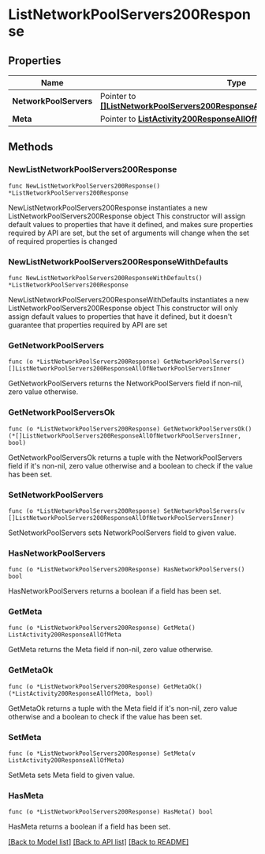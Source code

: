 # ListNetworkPoolServers200Response

## Properties

Name | Type | Description | Notes
------------ | ------------- | ------------- | -------------
**NetworkPoolServers** | Pointer to [**[]ListNetworkPoolServers200ResponseAllOfNetworkPoolServersInner**](ListNetworkPoolServers200ResponseAllOfNetworkPoolServersInner.md) |  | [optional] 
**Meta** | Pointer to [**ListActivity200ResponseAllOfMeta**](ListActivity200ResponseAllOfMeta.md) |  | [optional] 

## Methods

### NewListNetworkPoolServers200Response

`func NewListNetworkPoolServers200Response() *ListNetworkPoolServers200Response`

NewListNetworkPoolServers200Response instantiates a new ListNetworkPoolServers200Response object
This constructor will assign default values to properties that have it defined,
and makes sure properties required by API are set, but the set of arguments
will change when the set of required properties is changed

### NewListNetworkPoolServers200ResponseWithDefaults

`func NewListNetworkPoolServers200ResponseWithDefaults() *ListNetworkPoolServers200Response`

NewListNetworkPoolServers200ResponseWithDefaults instantiates a new ListNetworkPoolServers200Response object
This constructor will only assign default values to properties that have it defined,
but it doesn't guarantee that properties required by API are set

### GetNetworkPoolServers

`func (o *ListNetworkPoolServers200Response) GetNetworkPoolServers() []ListNetworkPoolServers200ResponseAllOfNetworkPoolServersInner`

GetNetworkPoolServers returns the NetworkPoolServers field if non-nil, zero value otherwise.

### GetNetworkPoolServersOk

`func (o *ListNetworkPoolServers200Response) GetNetworkPoolServersOk() (*[]ListNetworkPoolServers200ResponseAllOfNetworkPoolServersInner, bool)`

GetNetworkPoolServersOk returns a tuple with the NetworkPoolServers field if it's non-nil, zero value otherwise
and a boolean to check if the value has been set.

### SetNetworkPoolServers

`func (o *ListNetworkPoolServers200Response) SetNetworkPoolServers(v []ListNetworkPoolServers200ResponseAllOfNetworkPoolServersInner)`

SetNetworkPoolServers sets NetworkPoolServers field to given value.

### HasNetworkPoolServers

`func (o *ListNetworkPoolServers200Response) HasNetworkPoolServers() bool`

HasNetworkPoolServers returns a boolean if a field has been set.

### GetMeta

`func (o *ListNetworkPoolServers200Response) GetMeta() ListActivity200ResponseAllOfMeta`

GetMeta returns the Meta field if non-nil, zero value otherwise.

### GetMetaOk

`func (o *ListNetworkPoolServers200Response) GetMetaOk() (*ListActivity200ResponseAllOfMeta, bool)`

GetMetaOk returns a tuple with the Meta field if it's non-nil, zero value otherwise
and a boolean to check if the value has been set.

### SetMeta

`func (o *ListNetworkPoolServers200Response) SetMeta(v ListActivity200ResponseAllOfMeta)`

SetMeta sets Meta field to given value.

### HasMeta

`func (o *ListNetworkPoolServers200Response) HasMeta() bool`

HasMeta returns a boolean if a field has been set.


[[Back to Model list]](../README.md#documentation-for-models) [[Back to API list]](../README.md#documentation-for-api-endpoints) [[Back to README]](../README.md)


